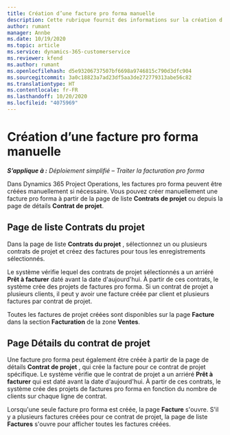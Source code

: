 ```yaml
---
title: Création d’une facture pro forma manuelle
description: Cette rubrique fournit des informations sur la création d'une facture pro forma manuelle dans Project Operations.
author: rumant
manager: Annbe
ms.date: 10/19/2020
ms.topic: article
ms.service: dynamics-365-customerservice
ms.reviewer: kfend
ms.author: rumant
ms.openlocfilehash: d5e93206737507bf6698a9746815c790d3dfc904
ms.sourcegitcommit: 3a0c18823a7ad23df5aa3de272779313abe56c82
ms.translationtype: HT
ms.contentlocale: fr-FR
ms.lasthandoff: 10/20/2020
ms.locfileid: "4075969"
---
```

# <a name="creating-a-manual-proforma-invoice"></a>Création d’une facture pro forma manuelle

_**S’applique à :** Déploiement simplifié – Traiter la facturation pro forma_

Dans Dynamics 365 Project Operations, les factures pro forma peuvent être créées manuellement si nécessaire. Vous pouvez créer manuellement une facture pro forma à partir de la page de liste **Contrats de projet** ou depuis la page de détails **Contrat de projet**.

##  <a name="project-contracts-list-page"></a>Page de liste Contrats du projet

Dans la page de liste **Contrats du projet** , sélectionnez un ou plusieurs contrats de projet et créez des factures pour tous les enregistrements sélectionnés.

Le système vérifie lequel des contrats de projet sélectionnés a un arriéré **Prêt à facturer** daté avant la date d'aujourd'hui. À partir de ces contrats, le système crée des projets de factures pro forma. Si un contrat de projet a plusieurs clients, il peut y avoir une facture créée par client et plusieurs factures par contrat de projet.

Toutes les factures de projet créées sont disponibles sur la page **Facture** dans la section **Facturation** de la zone **Ventes**.

## <a name="project-contract-details-page"></a>Page Détails du contrat de projet

Une facture pro forma peut également être créée à partir de la page de détails **Contrat de projet** , qui crée la facture pour ce contrat de projet spécifique. Le système vérifie que le contrat de projet a un arriéré **Prêt à facturer** qui est daté avant la date d'aujourd'hui. À partir de ces contrats, le système crée des projets de factures pro forma en fonction du nombre de clients sur chaque ligne de contrat.

Lorsqu'une seule facture pro forma est créée, la page **Facture** s'ouvre. S'il y a plusieurs factures créées pour ce contrat de projet, la page de liste **Factures** s'ouvre pour afficher toutes les factures créées.

